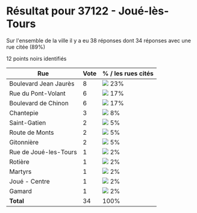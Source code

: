 # Résultat pour 37122 - Joué-lès-Tours

Sur l'ensemble de la ville il y a eu 38 réponses dont 34 réponses avec une rue citée (89%)

12 points noirs identifiés

| Rue | Vote | % / les rues cités|
|-----|------|-------------------|
| Boulevard Jean Jaurès | 8 | <img src="../../img/bar_23.gif" />&nbsp;23%|
| Rue du Pont-Volant | 6 | <img src="../../img/bar_17.gif" />&nbsp;17%|
| Boulevard de Chinon | 6 | <img src="../../img/bar_17.gif" />&nbsp;17%|
| Chantepie | 3 | <img src="../../img/bar_8.gif" />&nbsp;8%|
| Saint-Gatien | 2 | <img src="../../img/bar_5.gif" />&nbsp;5%|
| Route de Monts | 2 | <img src="../../img/bar_5.gif" />&nbsp;5%|
| Gitonnière | 2 | <img src="../../img/bar_5.gif" />&nbsp;5%|
| Rue de Joué-les-Tours | 1 | <img src="../../img/bar_2.gif" />&nbsp;2%|
| Rotière | 1 | <img src="../../img/bar_2.gif" />&nbsp;2%|
| Martyrs | 1 | <img src="../../img/bar_2.gif" />&nbsp;2%|
| Joué - Centre | 1 | <img src="../../img/bar_2.gif" />&nbsp;2%|
| Gamard | 1 | <img src="../../img/bar_2.gif" />&nbsp;2%|
| **Total** | 34 | 100%|
